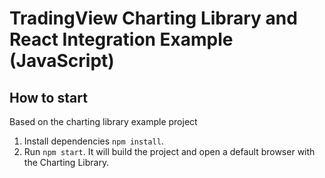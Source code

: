 # TradingView Charting Library and React Integration Example (JavaScript)

## How to start

Based on the charting library example project

1. Install dependencies `npm install`.
1. Run `npm start`. It will build the project and open a default browser with the Charting Library.
